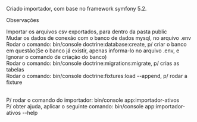 Criado importador, com base no framework symfony 5.2. 

Observações<br>

Importar os arquivos csv exportados, para dentro da pasta public<br>
Mudar os dados de conexão com o banco de dados mysql, no arquivo .env<br>
Rodar o comando: bin/console doctrine:database:create, p/ criar o banco em questão(Se o banco já existir, apenas informa-lo no arquivo .env, e Ignorar o comando de criação do banco)<br>
Rodar o comando: bin/console doctrine:migrations:migrate, p/ crias as tabelas<br>
Rodar o comando: bin/console doctrine:fixtures:load --append, p/ rodar a fixture<br><br>

P/ rodar o comando do importador: bin/console app:importador-ativos <nome-do-arquivo><br>
P/ obter ajuda, aplicar o seguinte comando:  bin/console app:importador-ativos --help<br>
